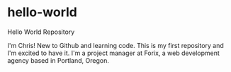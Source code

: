 # hello-world
Hello World Repository

I'm Chris! New to Github and learning code. This is my first repository and I'm excited to have it.
I'm a project manager at Forix, a web development agency based in Portland, Oregon.
